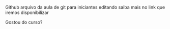 Github
arquivo da aula de git para iniciantes
editando
saiba mais no link que iremos disponibilizar

Gostou do curso? 